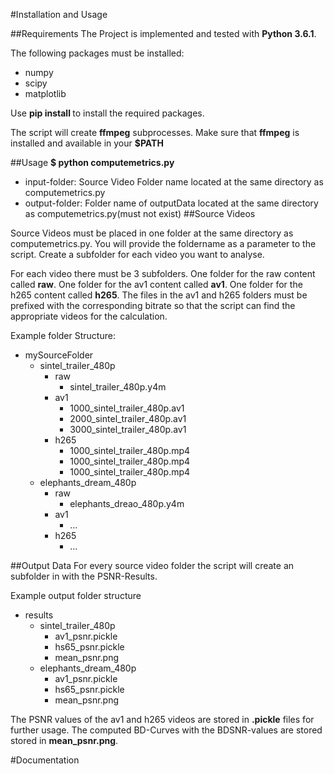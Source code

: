 #Installation and Usage

##Requirements
The Project is implemented and tested with **Python 3.6.1**. 

The following packages must be installed:

  * numpy
  * scipy
  * matplotlib
  
Use **pip install <package-name>** to install the required packages.

The script will create **ffmpeg** subprocesses. Make sure that **ffmpeg** is installed and available in your **$PATH**

##Usage
**$ python computemetrics.py <input-folder> <output-folder>**

  * input-folder: Source Video Folder name located at the same directory as computemetrics.py
  * output-folder: Folder name of outputData located at the same directory as computemetrics.py(must not exist)
##Source Videos

Source Videos must be placed in one folder at the same directory as computemetrics.py. You will provide the foldername 
as a parameter to the script. Create a subfolder for each video you want to analyse. 
    
For each video there must be 3 subfolders. One folder for the raw content called **raw**. One folder for 
the av1 content called **av1**. One folder for the h265 content called **h265**. The files in the av1 and h265
folders must be prefixed with the corresponding bitrate so that the script can find the appropriate videos for 
the calculation.

Example folder Structure:
  * mySourceFolder
    * sintel_trailer_480p
      * raw
        * sintel_trailer_480p.y4m
      * av1
        * 1000_sintel_trailer_480p.av1 
        * 2000_sintel_trailer_480p.av1 
        * 3000_sintel_trailer_480p.av1 
      * h265
        * 1000_sintel_trailer_480p.mp4
        * 1000_sintel_trailer_480p.mp4
        * 1000_sintel_trailer_480p.mp4
    * elephants_dream_480p
      * raw
        * elephants_dreao_480p.y4m
      * av1
        * ...
      * h265
        * ...

##Output Data
For every source video folder the script will create an subfolder in **<output-folder>** with the PSNR-Results.

Example output folder structure

* results
    * sintel_trailer_480p
      * av1_psnr.pickle
      * hs65_psnr.pickle
      * mean_psnr.png
    * elephants_dream_480p
      * av1_psnr.pickle
      * hs65_psnr.pickle
      * mean_psnr.png
      
The PSNR values of the av1 and h265 videos are stored in **.pickle** files for further usage. The computed BD-Curves with
 the BDSNR-values are stored stored in **mean_psnr.png**.
 
#Documentation


